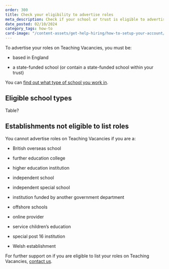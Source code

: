 ```yaml
---
order: 300
title: Check your eligibility to advertise roles
meta_description: Check if your school or trust is eligible to advertise roles on Teaching Vacancies.
date_posted: 02/10/2024
category_tags: how-to
card-image: "/content-assets/get-help-hiring/how-to-setup-your-account/how-mat-can-use-TV.png"
---
```



To advertise your roles on Teaching Vacancies, you must be:

* based in England

* a state-funded school (or contain a state-funded school within your trust)


You can [find out what type of school you work in](https://get-information-schools.service.gov.uk/). 

## Eligible school types

Table?

## Establishments not eligible to list roles

You cannot advertise roles on Teaching Vacancies if you are a:

* British overseas school 

* further education college 

* higher education institution 

* independent school 

* independent special school 

* institution funded by another government department 

* offshore schools 

* online provider 

* service children’s education 

* special post 16 institution 

* Welsh establishment 

For further support on if you are eligible to list your roles on Teaching Vacancies, [contact us](https://teaching-vacancies.service.gov.uk/support_request/new). 